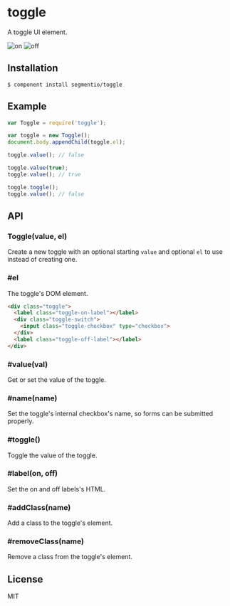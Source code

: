 # toggle

  A toggle UI element.
  
  ![on](https://dsz91cxz97a03.cloudfront.net/oRGz5a0ban-2000x2000.png)
  ![off](https://dsz91cxz97a03.cloudfront.net/M39NaLzXwI-2000x2000.png)

## Installation

    $ component install segmentio/toggle

## Example
    
```js
var Toggle = require('toggle');

var toggle = new Toggle();
document.body.appendChild(toggle.el);

toggle.value(); // false

toggle.value(true);
toggle.value(); // true

toggle.toggle();
toggle.value(); // false
```

## API

### Toggle(value, el)
  Create a new toggle with an optional starting `value` and optional `el` to use instead of creating one.

### #el
  The toggle's DOM element.

```html
<div class="toggle">
  <label class="toggle-on-label"></label>
  <div class="toggle-switch">
    <input class="toggle-checkbox" type="checkbox">
  </div>
  <label class="toggle-off-label"></label>
</div>
```

### #value(val)
  Get or set the value of the toggle.

### #name(name)
  Set the toggle's internal checkbox's name, so forms can be submitted properly.

### #toggle()
  Toggle the value of the toggle.

### #label(on, off)
  Set the on and off labels's HTML.

### #addClass(name)
  Add a class to the toggle's element.

### #removeClass(name)
  Remove a class from the toggle's element.

## License

  MIT
